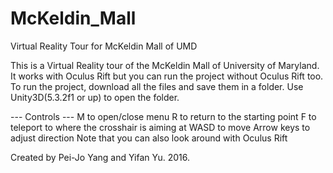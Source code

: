 # McKeldin_Mall
Virtual Reality Tour for McKeldin Mall of UMD

This is a Virtual Reality tour of the McKeldin Mall of University of Maryland. It works with Oculus Rift but you can run the project without Oculus Rift too. To run the project, download all the files and save them in a folder. Use Unity3D(5.3.2f1 or up) to open the folder.

--- Controls ---
M to open/close menu
R to return to the starting point
F to teleport to where the crosshair is aiming at
WASD to move
Arrow keys to adjust direction
Note that you can also look around with Oculus Rift

Created by Pei-Jo Yang and Yifan Yu. 2016.

